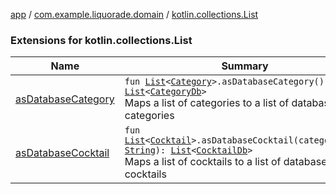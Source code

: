 [app](../../index.md) / [com.example.liquorade.domain](../index.md) / [kotlin.collections.List](./index.md)

### Extensions for kotlin.collections.List

| Name | Summary |
|---|---|
| [asDatabaseCategory](as-database-category.md) | `fun `[`List`](https://kotlinlang.org/api/latest/jvm/stdlib/kotlin.collections/-list/index.html)`<`[`Category`](../-category/index.md)`>.asDatabaseCategory(): `[`List`](https://kotlinlang.org/api/latest/jvm/stdlib/kotlin.collections/-list/index.html)`<`[`CategoryDb`](../../com.example.liquorade.database/-category-db/index.md)`>`<br>Maps a list of categories to a list of database categories |
| [asDatabaseCocktail](as-database-cocktail.md) | `fun `[`List`](https://kotlinlang.org/api/latest/jvm/stdlib/kotlin.collections/-list/index.html)`<`[`Cocktail`](../-cocktail/index.md)`>.asDatabaseCocktail(categoryName: `[`String`](https://kotlinlang.org/api/latest/jvm/stdlib/kotlin/-string/index.html)`): `[`List`](https://kotlinlang.org/api/latest/jvm/stdlib/kotlin.collections/-list/index.html)`<`[`CocktailDb`](../../com.example.liquorade.database/-cocktail-db/index.md)`>`<br>Maps a list of cocktails to a list of database cocktails |

